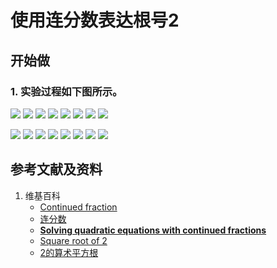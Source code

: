 # 使用连分数表达根号2

## 开始做

### 1. 实验过程如下图所示。

![](/images/数轴(一维坐标系)可比数和不可比数/使用连分数表达根号2/1a1.jpg)
![](/images/数轴(一维坐标系)可比数和不可比数/使用连分数表达根号2/1a2.jpg)
![](/images/数轴(一维坐标系)可比数和不可比数/使用连分数表达根号2/1a3.jpg)
![](/images/数轴(一维坐标系)可比数和不可比数/使用连分数表达根号2/1a4.jpg)
![](/images/数轴(一维坐标系)可比数和不可比数/使用连分数表达根号2/1a5.jpg)
![](/images/数轴(一维坐标系)可比数和不可比数/使用连分数表达根号2/1a6.jpg)
![](/images/数轴(一维坐标系)可比数和不可比数/使用连分数表达根号2/1a7.jpg)
![](/images/数轴(一维坐标系)可比数和不可比数/使用连分数表达根号2/1a8.jpg)

![](/images/数轴(一维坐标系)可比数和不可比数/使用连分数表达根号2/2a1.jpg)
![](/images/数轴(一维坐标系)可比数和不可比数/使用连分数表达根号2/2a2.jpg)
![](/images/数轴(一维坐标系)可比数和不可比数/使用连分数表达根号2/2a3.jpg)
![](/images/数轴(一维坐标系)可比数和不可比数/使用连分数表达根号2/2a4.jpg)
![](/images/数轴(一维坐标系)可比数和不可比数/使用连分数表达根号2/2a5.jpg)
![](/images/数轴(一维坐标系)可比数和不可比数/使用连分数表达根号2/2a6.jpg)
![](/images/数轴(一维坐标系)可比数和不可比数/使用连分数表达根号2/2a7.jpg)
![](/images/数轴(一维坐标系)可比数和不可比数/使用连分数表达根号2/2a8.jpg)

## 参考文献及资料

1. 维基百科
	- [Continued fraction](https://en.wikipedia.org/wiki/Continued_fraction)
	- [连分数](https://zh.wikipedia.org/wiki/%E8%BF%9E%E5%88%86%E6%95%B0)
	- [**Solving quadratic equations with continued fractions**](https://en.wikipedia.org/wiki/Solving_quadratic_equations_with_continued_fractions)
	- [Square root of 2](https://en.wikipedia.org/wiki/Square_root_of_2)
	- [2的算术平方根](https://zh.wikipedia.org/wiki/2%E7%9A%84%E7%AE%97%E8%A1%93%E5%B9%B3%E6%96%B9%E6%A0%B9)